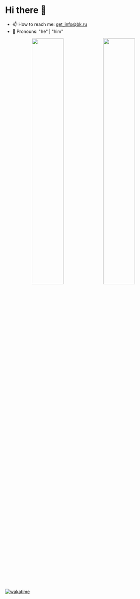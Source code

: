 # Hi there 👋
- 📫 How to reach me: get_info@bk.ru
- 🌛 Pronouns: "he" | "him"

<p align="center">
  <img width="45%" src="https://github-readme-stats.vercel.app/api?username=rsh-12&show_icons=true&theme=dark"/>
  <img width="45%" src="https://github-readme-streak-stats.herokuapp.com/?user=rsh-12&theme=dark"/>
</p>

[![wakatime](https://wakatime.com/badge/user/be313269-d5db-4072-a423-e34c4cfa6dff.svg)](https://wakatime.com/@be313269-d5db-4072-a423-e34c4cfa6dff)
